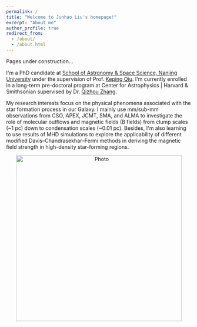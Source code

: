 ```yaml
---
permalink: /
title: "Welcome to Junhao Liu's homepage!"
excerpt: "About me"
author_profile: true
redirect_from: 
  - /about/
  - /about.html
---
```


Pages under construction...

I'm a PhD candidate at [School of Astronomy & Space Science, Nanjing University](https://astronomy.nju.edu.cn) under the supervision of Prof. [Keping Qiu](https://www.cfa.harvard.edu/~kqiu/cv.html). I'm currently enrolled in a long-term pre-doctoral program at Center for Astrophysics \| Harvard & Smithsonian supervised by Dr. [Qizhou Zhang](https://www.cfa.harvard.edu/~qzhang/).

My research interests focus on the physical phenomena associated with the star formation process in our Galaxy. I mainly use mm/sub-mm observations from CSO, APEX, JCMT, SMA, and ALMA to investigate the role of molecular outflows and magnetic fields (B fields) from clump scales (~1 pc) down to condensation scales (~0.01 pc). Besides, I'm also learning to use results of MHD simulations to explore the applicability of different modified Davis–Chandrasekhar–Fermi methods in deriving the magnetic field strength in high-density star-forming regions.

<p align="center">
  <img src="https://ljh41.github.io/images/junhao_office.jpg?raw=true" alt="Photo" style="width: 450px;"/> 
</p>
